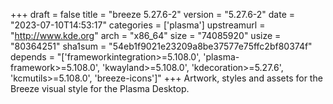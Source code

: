 +++
draft = false
title = "breeze 5.27.6-2"
version = "5.27.6-2"
date = "2023-07-10T14:53:17"
categories = ['plasma']
upstreamurl = "http://www.kde.org"
arch = "x86_64"
size = "74085920"
usize = "80364251"
sha1sum = "54eb1f9021e23209a8be37577e75ffc2bf80374f"
depends = "['frameworkintegration>=5.108.0', 'plasma-framework>=5.108.0', 'kwayland>=5.108.0', 'kdecoration>=5.27.6', 'kcmutils>=5.108.0', 'breeze-icons']"
+++
Artwork, styles and assets for the Breeze visual style for the Plasma Desktop.